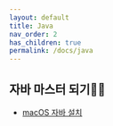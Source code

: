 ```yaml
---
layout: default
title: Java
nav_order: 2
has_children: true
permalink: /docs/java
---
```

## 자바 마스터 되기👊🏻
- [macOS 자바 설치](http://taewan.kim/oci_docs/98_misc_tips/tools/management_of_java_tools_with_sdkman/)